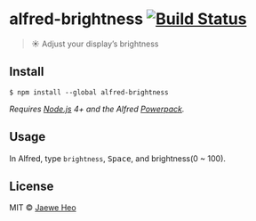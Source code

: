 # alfred-brightness [![Build Status](https://travis-ci.org/importre/alfred-brightness.svg?branch=master)](https://travis-ci.org/importre/alfred-brightness)

> :sunny: Adjust your display’s brightness


## Install

```
$ npm install --global alfred-brightness
```

*Requires [Node.js](https://nodejs.org) 4+ and the Alfred [Powerpack](https://www.alfredapp.com/powerpack/).*


## Usage

In Alfred, type `brightness`, <kbd>Space</kbd>, and brightness(0 ~ 100).


## License

MIT © [Jaewe Heo](http://importre.com)


